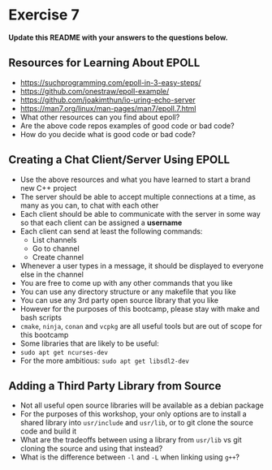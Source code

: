 # Exercise 7

**Update this README with your answers to the questions below.**

## Resources for Learning About EPOLL

- https://suchprogramming.com/epoll-in-3-easy-steps/ 
- https://github.com/onestraw/epoll-example/
- https://github.com/joakimthun/io-uring-echo-server
- https://man7.org/linux/man-pages/man7/epoll.7.html
- What other resources can you find about epoll?
- Are the above code repos examples of good code or bad code?
- How do you decide what is good code or bad code?

## Creating a Chat Client/Server Using EPOLL

- Use the above resources and what you have learned to start a brand new C++ 
  project
- The server should be able to accept multiple connections at a time, as many
  as you can, to chat with each other
- Each client should be able to communicate with the server in some way so 
  that each client can be assigned a **username**
- Each client can send at least the following commands:
  - List channels
  - Go to channel
  - Create channel
- Whenever a user types in a message, it should be displayed to everyone else 
  in the channel
- You are free to come up with any other commands that you like
- You can use any directory structure or any makefile that you like
- You can use any 3rd party open source library that you like
- However for the purposes of this bootcamp, please stay with make and bash 
  scripts
- `cmake`, `ninja`, `conan` and `vcpkg` are all useful tools but are out of 
  scope for this bootcamp
- Some libraries that are likely to be useful:
- `sudo apt get ncurses-dev`
- For the more ambitious: `sudo apt get libsdl2-dev`

## Adding a Third Party Library from Source

- Not all useful open source libraries will be available as a debian package
- For the purposes of this workshop, your only options are to install a 
  shared library into `usr/include` and `usr/lib`, or to git clone
  the source code and build it
- What are the tradeoffs between using a library from `usr/lib` vs git cloning
  the source and using that instead?
- What is the difference between `-l` and `-L` when linking using `g++`?
